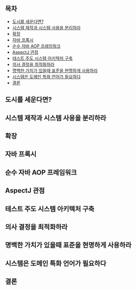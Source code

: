 ## 목차 ##
- [도시를 세운다면?](#1)
- [시스템 제작과 시스템 사용을 분리하라](#2)
- [확장](#3)
- [자바 프록시](#4)
- [순수 자바 AOP 프레임워크](#5)
- [AspectJ 관점](#6)
- [테스트 주도 시스템 아키텍처 구축](#7)
- [의사 결정을 최적화하라](#8)
- [명백한 가치가 있을때 표준을 현명하게 사용하라](#9)
- [시스템은 도메인 특화 언어가 필요하다](#10)
- [결론](#11)

<a name="1"></a>
## 도시를 세운다면? ##

<a name="2"></a>
## 시스템 제작과 시스템 사용을 분리하라 ##

<a name="3"></a>
## 확장 ##

<a name="4"></a>
## 자바 프록시 ##

<a name="5"></a>
## 순수 자바 AOP 프레임워크 ##

<a name="6"></a>
## AspectJ 관점 ##

<a name="7"></a>
## 테스트 주도 시스템 아키텍처 구축 ##

<a name="8"></a>
## 의사 결정을 최적화하라 ##

<a name="9"></a>
## 명백한 가치가 있을때 표준을 현명하게 사용하라 ##

<a name="10"></a>
## 시스템은 도메인 특화 언어가 필요하다 ##

<a name="11"></a>
## 결론 ##
